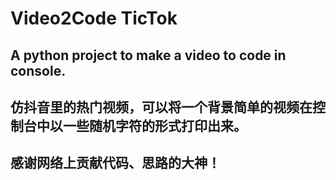 # Video2Code  TicTok


## A python project to make a video to code in console.


## 仿抖音里的热门视频，可以将一个背景简单的视频在控制台中以一些随机字符的形式打印出来。


## 感谢网络上贡献代码、思路的大神！
